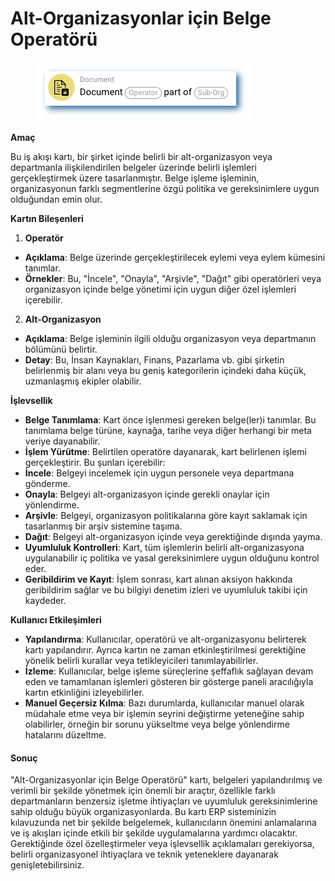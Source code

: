 # Alt-Organizasyonlar için Belge Operatörü

<figure><img src="../../../.gitbook/assets/userlmn_dbb4cc2e8f2f4b59ec15726545d9e502.png" alt=""><figcaption></figcaption></figure>

**Amaç**

Bu iş akışı kartı, bir şirket içinde belirli bir alt-organizasyon veya departmanla ilişkilendirilen belgeler üzerinde belirli işlemleri gerçekleştirmek üzere tasarlanmıştır. Belge işleme işleminin, organizasyonun farklı segmentlerine özgü politika ve gereksinimlere uygun olduğundan emin olur.

**Kartın Bileşenleri**

1. **Operatör**
* **Açıklama**: Belge üzerinde gerçekleştirilecek eylemi veya eylem kümesini tanımlar.
* **Örnekler**: Bu, "İncele", "Onayla", "Arşivle", "Dağıt" gibi operatörleri veya organizasyon içinde belge yönetimi için uygun diğer özel işlemleri içerebilir.
2. **Alt-Organizasyon**
* **Açıklama**: Belge işleminin ilgili olduğu organizasyon veya departmanın bölümünü belirtir.
* **Detay**: Bu, İnsan Kaynakları, Finans, Pazarlama vb. gibi şirketin belirlenmiş bir alanı veya bu geniş kategorilerin içindeki daha küçük, uzmanlaşmış ekipler olabilir.

**İşlevsellik**

* **Belge Tanımlama**: Kart önce işlenmesi gereken belge(ler)i tanımlar. Bu tanımlama belge türüne, kaynağa, tarihe veya diğer herhangi bir meta veriye dayanabilir.
* **İşlem Yürütme**: Belirtilen operatöre dayanarak, kart belirlenen işlemi gerçekleştirir. Bu şunları içerebilir:
* **İncele**: Belgeyi incelemek için uygun personele veya departmana gönderme.
* **Onayla**: Belgeyi alt-organizasyon içinde gerekli onaylar için yönlendirme.
* **Arşivle**: Belgeyi, organizasyon politikalarına göre kayıt saklamak için tasarlanmış bir arşiv sistemine taşıma.
* **Dağıt**: Belgeyi alt-organizasyon içinde veya gerektiğinde dışında yayma.
* **Uyumluluk Kontrolleri**: Kart, tüm işlemlerin belirli alt-organizasyona uygulanabilir iç politika ve yasal gereksinimlere uygun olduğunu kontrol eder.
* **Geribildirim ve Kayıt**: İşlem sonrası, kart alınan aksiyon hakkında geribildirim sağlar ve bu bilgiyi denetim izleri ve uyumluluk takibi için kaydeder.

**Kullanıcı Etkileşimleri**

* **Yapılandırma**: Kullanıcılar, operatörü ve alt-organizasyonu belirterek kartı yapılandırır. Ayrıca kartın ne zaman etkinleştirilmesi gerektiğine yönelik belirli kurallar veya tetikleyicileri tanımlayabilirler.
* **İzleme**: Kullanıcılar, belge işleme süreçlerine şeffaflık sağlayan devam eden ve tamamlanan işlemleri gösteren bir gösterge paneli aracılığıyla kartın etkinliğini izleyebilirler.
* **Manuel Geçersiz Kılma**: Bazı durumlarda, kullanıcılar manuel olarak müdahale etme veya bir işlemin seyrini değiştirme yeteneğine sahip olabilirler, örneğin bir sorunu yükseltme veya belge yönlendirme hatalarını düzeltme.

#### Sonuç

"Alt-Organizasyonlar için Belge Operatörü" kartı, belgeleri yapılandırılmış ve verimli bir şekilde yönetmek için önemli bir araçtır, özellikle farklı departmanların benzersiz işletme ihtiyaçları ve uyumluluk gereksinimlerine sahip olduğu büyük organizasyonlarda. Bu kartı ERP sisteminizin kılavuzunda net bir şekilde belgelemek, kullanıcıların önemini anlamalarına ve iş akışları içinde etkili bir şekilde uygulamalarına yardımcı olacaktır. Gerektiğinde özel özelleştirmeler veya işlevsellik açıklamaları gerekiyorsa, belirli organizasyonel ihtiyaçlara ve teknik yeteneklere dayanarak genişletebilirsiniz.

